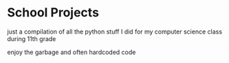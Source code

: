 # School Projects
just a compilation of all the python stuff I did for my computer science class during 11th grade

enjoy the garbage and often hardcoded code
